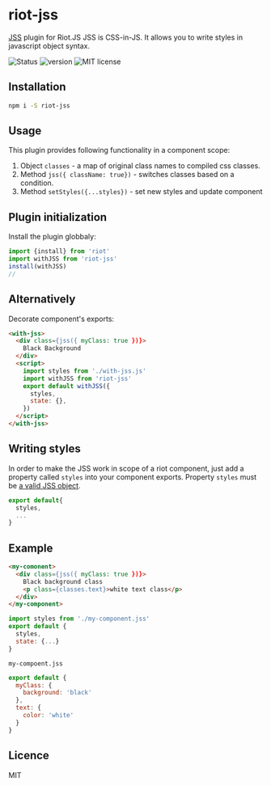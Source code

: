 # riot-jss
[JSS](https://cssinjs.org/) plugin for Riot.JS
JSS is CSS-in-JS. It allows you to write styles in javascript object syntax.


![Status](https://img.shields.io/badge/Status-Beta-green.svg)
![version](https://img.shields.io/badge/Version-1.0.0beta.3-green.svg)
![MIT license](https://img.shields.io/badge/License-MIT-blue.svg)


## Installation

```bash
npm i -S riot-jss
```


## Usage
This plugin provides following functionality in a component scope:
1. Object `classes` - a map of original class names to compiled css classes. 
2. Method `jss({ className: true})` - switches classes based on a condition.
3. Method `setStyles({...styles})` - set new styles and update component

## Plugin initialization

Install the plugin globbaly:
```javascript
import {install} from 'riot'
import withJSS from 'riot-jss'
install(withJSS)
//
```
## Alternatively
Decorate component's exports:
```html
<with-jss>
  <div class={jss({ myClass: true })}>
    Black Background
  </div>
  <script>
    import styles from './with-jss.js'
    import withJSS from 'riot-jss'
    export default withJSS({
      styles,
      state: {},
    })
  </script>
</with-jss>
``` 

## Writing styles
In order to make the JSS work in scope of a riot component, just add a property called `styles` into your component exports.
Property `styles` must be [a valid JSS object](https://cssinjs.org/jss-syntax).
```javascript
export default{
  styles,
  ...
}
```

## Example

```html
<my-comonent>
  <div class={jss({ myClass: true })}>
    Black background class
    <p class={classes.text}>white text class</p>
  </div>
</my-component>
```
```javascript
import styles from './my-component.jss'
export default {
  styles,
  state: {...}
}
```
`my-compoent.jss` 
```javascript
export default {
  myClass: {
    background: 'black'
  },
  text: {
    color: 'white'
  }
}
```

## Licence
MIT




